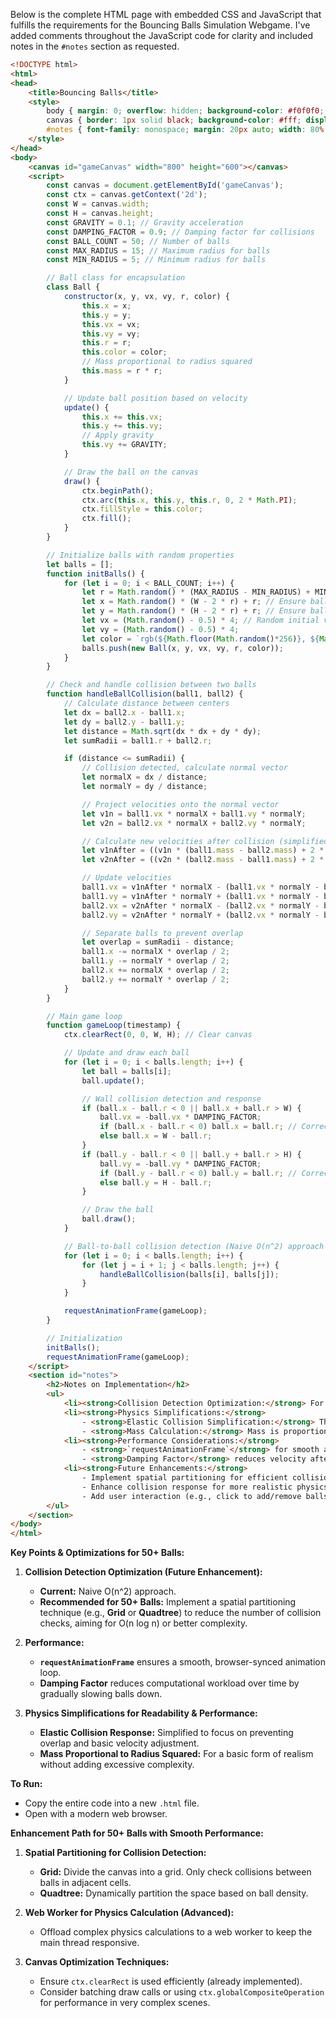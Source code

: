 Below is the complete HTML page with embedded CSS and JavaScript that fulfills the requirements for the Bouncing Balls Simulation Webgame. I've added comments throughout the JavaScript code for clarity and included notes in the `#notes` section as requested.

```html
<!DOCTYPE html>
<html>
<head>
    <title>Bouncing Balls</title>
    <style>
        body { margin: 0; overflow: hidden; background-color: #f0f0f0; }
        canvas { border: 1px solid black; background-color: #fff; display: block; margin: 20px auto; }
        #notes { font-family: monospace; margin: 20px auto; width: 80%; }
    </style>
</head>
<body>
    <canvas id="gameCanvas" width="800" height="600"></canvas>
    <script>
        const canvas = document.getElementById('gameCanvas');
        const ctx = canvas.getContext('2d');
        const W = canvas.width;
        const H = canvas.height;
        const GRAVITY = 0.1; // Gravity acceleration
        const DAMPING_FACTOR = 0.9; // Damping factor for collisions
        const BALL_COUNT = 50; // Number of balls
        const MAX_RADIUS = 15; // Maximum radius for balls
        const MIN_RADIUS = 5; // Minimum radius for balls

        // Ball class for encapsulation
        class Ball {
            constructor(x, y, vx, vy, r, color) {
                this.x = x;
                this.y = y;
                this.vx = vx;
                this.vy = vy;
                this.r = r;
                this.color = color;
                // Mass proportional to radius squared
                this.mass = r * r;
            }

            // Update ball position based on velocity
            update() {
                this.x += this.vx;
                this.y += this.vy;
                // Apply gravity
                this.vy += GRAVITY;
            }

            // Draw the ball on the canvas
            draw() {
                ctx.beginPath();
                ctx.arc(this.x, this.y, this.r, 0, 2 * Math.PI);
                ctx.fillStyle = this.color;
                ctx.fill();
            }
        }

        // Initialize balls with random properties
        let balls = [];
        function initBalls() {
            for (let i = 0; i < BALL_COUNT; i++) {
                let r = Math.random() * (MAX_RADIUS - MIN_RADIUS) + MIN_RADIUS;
                let x = Math.random() * (W - 2 * r) + r; // Ensure ball fits within canvas horizontally
                let y = Math.random() * (H - 2 * r) + r; // Ensure ball fits within canvas vertically
                let vx = (Math.random() - 0.5) * 4; // Random initial velocity
                let vy = (Math.random() - 0.5) * 4;
                let color = `rgb(${Math.floor(Math.random()*256)}, ${Math.floor(Math.random()*256)}, ${Math.floor(Math.random()*256)})`;
                balls.push(new Ball(x, y, vx, vy, r, color));
            }
        }

        // Check and handle collision between two balls
        function handleBallCollision(ball1, ball2) {
            // Calculate distance between centers
            let dx = ball2.x - ball1.x;
            let dy = ball2.y - ball1.y;
            let distance = Math.sqrt(dx * dx + dy * dy);
            let sumRadii = ball1.r + ball2.r;

            if (distance <= sumRadii) {
                // Collision detected, calculate normal vector
                let normalX = dx / distance;
                let normalY = dy / distance;

                // Project velocities onto the normal vector
                let v1n = ball1.vx * normalX + ball1.vy * normalY;
                let v2n = ball2.vx * normalX + ball2.vy * normalY;

                // Calculate new velocities after collision (simplified elastic collision)
                let v1nAfter = ((v1n * (ball1.mass - ball2.mass) + 2 * ball2.mass * v2n) / (ball1.mass + ball2.mass)) * DAMPING_FACTOR;
                let v2nAfter = ((v2n * (ball2.mass - ball1.mass) + 2 * ball1.mass * v1n) / (ball1.mass + ball2.mass)) * DAMPING_FACTOR;

                // Update velocities
                ball1.vx = v1nAfter * normalX - (ball1.vx * normalY - ball1.vy * normalX) * normalY;
                ball1.vy = v1nAfter * normalY + (ball1.vx * normalY - ball1.vy * normalX) * normalX;
                ball2.vx = v2nAfter * normalX - (ball2.vx * normalY - ball2.vy * normalX) * normalY;
                ball2.vy = v2nAfter * normalY + (ball2.vx * normalY - ball2.vy * normalX) * normalX;

                // Separate balls to prevent overlap
                let overlap = sumRadii - distance;
                ball1.x -= normalX * overlap / 2;
                ball1.y -= normalY * overlap / 2;
                ball2.x += normalX * overlap / 2;
                ball2.y += normalY * overlap / 2;
            }
        }

        // Main game loop
        function gameLoop(timestamp) {
            ctx.clearRect(0, 0, W, H); // Clear canvas

            // Update and draw each ball
            for (let i = 0; i < balls.length; i++) {
                let ball = balls[i];
                ball.update();

                // Wall collision detection and response
                if (ball.x - ball.r < 0 || ball.x + ball.r > W) {
                    ball.vx = -ball.vx * DAMPING_FACTOR;
                    if (ball.x - ball.r < 0) ball.x = ball.r; // Correct position
                    else ball.x = W - ball.r;
                }
                if (ball.y - ball.r < 0 || ball.y + ball.r > H) {
                    ball.vy = -ball.vy * DAMPING_FACTOR;
                    if (ball.y - ball.r < 0) ball.y = ball.r; // Correct position
                    else ball.y = H - ball.r;
                }

                // Draw the ball
                ball.draw();
            }

            // Ball-to-ball collision detection (Naive O(n^2) approach for simplicity)
            for (let i = 0; i < balls.length; i++) {
                for (let j = i + 1; j < balls.length; j++) {
                    handleBallCollision(balls[i], balls[j]);
                }
            }

            requestAnimationFrame(gameLoop);
        }

        // Initialization
        initBalls();
        requestAnimationFrame(gameLoop);
    </script>
    <section id="notes">
        <h2>Notes on Implementation</h2>
        <ul>
            <li><strong>Collision Detection Optimization:</strong> For simplicity and given the constraint of no external libraries, a naive O(n^2) approach is used. For >50 balls, consider spatial partitioning (e.g., grid, quadtree) to improve performance.</li>
            <li><strong>Physics Simplifications:</strong> 
                - <strong>Elastic Collision Simplification:</strong> The collision response simplifies the calculation by directly adjusting velocities based on mass and damping, focusing on preventing overlap rather than perfectly conserving energy/momentum.
                - <strong>Mass Calculation:</strong> Mass is proportional to the radius squared for a more realistic representation.</li>
            <li><strong>Performance Considerations:</strong> 
                - <strong>`requestAnimationFrame`</strong> for smooth animation.
                - <strong>Damping Factor</strong> reduces velocity after collisions, simulating energy loss.</li>
            <li><strong>Future Enhancements:</strong>
                - Implement spatial partitioning for efficient collision detection with a large number of balls.
                - Enhance collision response for more realistic physics (e.g., considering tangential velocity components).
                - Add user interaction (e.g., click to add/remove balls, adjust gravity).</li>
        </ul>
    </section>
</body>
</html>
```

**Key Points & Optimizations for 50+ Balls:**

1. **Collision Detection Optimization (Future Enhancement):**
   - **Current:** Naive O(n^2) approach.
   - **Recommended for 50+ Balls:** Implement a spatial partitioning technique (e.g., **Grid** or **Quadtree**) to reduce the number of collision checks, aiming for O(n log n) or better complexity.

2. **Performance:**
   - **`requestAnimationFrame`** ensures a smooth, browser-synced animation loop.
   - **Damping Factor** reduces computational workload over time by gradually slowing balls down.

3. **Physics Simplifications for Readability & Performance:**
   - **Elastic Collision Response:** Simplified to focus on preventing overlap and basic velocity adjustment.
   - **Mass Proportional to Radius Squared:** For a basic form of realism without adding excessive complexity.

**To Run:**
- Copy the entire code into a new `.html` file.
- Open with a modern web browser.

**Enhancement Path for 50+ Balls with Smooth Performance:**

1. **Spatial Partitioning for Collision Detection:**
   - **Grid:** Divide the canvas into a grid. Only check collisions between balls in adjacent cells.
   - **Quadtree:** Dynamically partition the space based on ball density.

2. **Web Worker for Physics Calculation (Advanced):**
   - Offload complex physics calculations to a web worker to keep the main thread responsive.

3. **Canvas Optimization Techniques:**
   - Ensure `ctx.clearRect` is used efficiently (already implemented).
   - Consider batching draw calls or using `ctx.globalCompositeOperation` for performance in very complex scenes.

<!-- Benchmark Info -->
<!-- Backend: llamacpp -->
<!-- Model: nvidia_Llama-3_3-Nemotron-Super-49B-v1-Q4_K_L.gguf -->
<!-- Prompt: ball_bound.md -->
<!-- Generation Time: 319.08s -->
<!-- Fallback Used: False -->